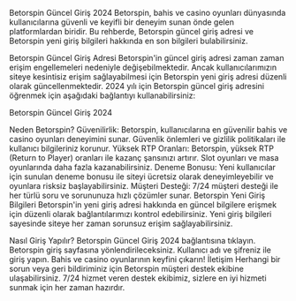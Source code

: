 Betorspin Güncel Giriş 2024
Betorspin, bahis ve casino oyunları dünyasında kullanıcılarına güvenli ve keyifli bir deneyim sunan önde gelen platformlardan biridir. Bu rehberde, Betorspin güncel giriş adresi ve Betorspin yeni giriş bilgileri hakkında en son bilgileri bulabilirsiniz.

Betorspin Güncel Giriş Adresi
Betorspin'in güncel giriş adresi zaman zaman erişim engellemeleri nedeniyle değişebilmektedir. Ancak kullanıcılarımızın siteye kesintisiz erişim sağlayabilmesi için Betorspin yeni giriş adresi düzenli olarak güncellenmektedir. 2024 yılı için Betorspin güncel giriş adresini öğrenmek için aşağıdaki bağlantıyı kullanabilirsiniz:

Betorspin Güncel Giriş 2024

Neden Betorspin?
Güvenilirlik: Betorspin, kullanıcılarına en güvenilir bahis ve casino oyunları deneyimini sunar. Güvenlik önlemleri ve gizlilik politikaları ile kullanıcı bilgileriniz korunur.
Yüksek RTP Oranları: Betorspin, yüksek RTP (Return to Player) oranları ile kazanç şansınızı artırır. Slot oyunları ve masa oyunlarında daha fazla kazanabilirsiniz.
Deneme Bonusu: Yeni kullanıcılar için sunulan deneme bonusu ile siteyi ücretsiz olarak deneyimleyebilir ve oyunlara risksiz başlayabilirsiniz.
Müşteri Desteği: 7/24 müşteri desteği ile her türlü soru ve sorununuza hızlı çözümler sunar.
Betorspin Yeni Giriş Bilgileri
Betorspin'in yeni giriş adresi hakkında en güncel bilgilere erişmek için düzenli olarak bağlantılarımızı kontrol edebilirsiniz. Yeni giriş bilgileri sayesinde siteye her zaman sorunsuz erişim sağlayabilirsiniz.

Nasıl Giriş Yapılır?
Betorspin Güncel Giriş 2024 bağlantısına tıklayın.
Betorspin giriş sayfasına yönlendirileceksiniz.
Kullanıcı adı ve şifreniz ile giriş yapın.
Bahis ve casino oyunlarının keyfini çıkarın!
İletişim
Herhangi bir sorun veya geri bildiriminiz için Betorspin müşteri destek ekibine ulaşabilirsiniz. 7/24 hizmet veren destek ekibimiz, sizlere en iyi hizmeti sunmak için her zaman hazırdır.
